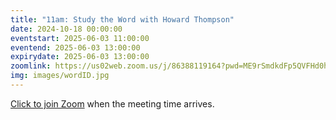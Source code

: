 ```yaml
---
title: "11am: Study the Word with Howard Thompson"
date: 2024-10-18 00:00:00
eventstart: 2025-06-03 11:00:00
eventend: 2025-06-03 13:00:00
expirydate: 2025-06-03 13:00:00
zoomlink: https://us02web.zoom.us/j/86388119164?pwd=ME9rSmdkdFp5QVFHd0hIbDZmNXhRQT09
img: images/wordID.jpg
---
```


[Click to join Zoom](https://us02web.zoom.us/j/86388119164?pwd=ME9rSmdkdFp5QVFHd0hIbDZmNXhRQT09) when the meeting time arrives.